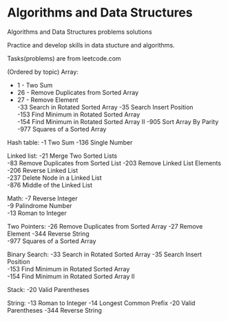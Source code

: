 # Algorithms and Data Structures
Algorithms and Data Structures problems solutions

Practice and develop skills in data stucture and algorithms.

Tasks(problems) are from leetcode.com

(Ordered by topic)
Array:
* 1	- Two Sum    		
* 26 - Remove Duplicates from Sorted Array
* 27 - Remove Element  
                -33	Search in Rotated Sorted Array 
                -35	Search Insert Position    	
                -153	Find Minimum in Rotated Sorted Array   
                -154	Find Minimum in Rotated Sorted Array II
                -905	Sort Array By Parity  
                -977	Squares of a Sorted Array  

Hash table:   	-1	Two Sum
                -136	Single Number  
                
Linked list:    -21	Merge Two Sorted Lists  
                -83	Remove Duplicates from Sorted List
                -203	Remove Linked List Elements   
                -206	Reverse Linked List   
                -237	Delete Node in a Linked List  
                -876	Middle of the Linked List                

Math:           -7	Reverse Integer    
                -9	Palindrome Number  
                -13	Roman to Integer    
                
Two Pointers:   -26	Remove Duplicates from Sorted Array 
                -27	Remove Element 
                -344	Reverse String    
                -977	Squares of a Sorted Array                 
                
Binary Search:  -33	Search in Rotated Sorted Array 
                -35	Search Insert Position   
                -153	Find Minimum in Rotated Sorted Array   
                -154	Find Minimum in Rotated Sorted Array II

Stack:          -20	Valid Parentheses  

String:         -13	Roman to Integer 
                -14	Longest Common Prefix 
                -20	Valid Parentheses
                -344	Reverse String   
